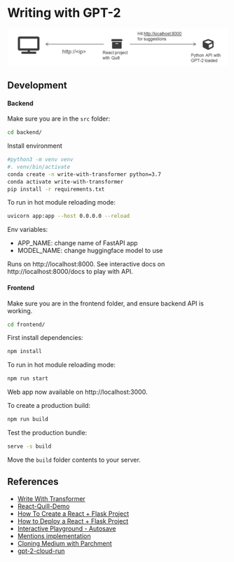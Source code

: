 # Writing with GPT-2

![](./diagram.png)

## Development

#### Backend

Make sure you are in the `src` folder:

```sh
cd backend/
```

Install environment

```sh
#python3 -m venv venv
#. venv/bin/activate
conda create -n write-with-transformer python=3.7
conda activate write-with-transformer
pip install -r requirements.txt
```

To run in hot module reloading mode:

```sh
uvicorn app:app --host 0.0.0.0 --reload
```

Env variables:

- APP_NAME: change name of FastAPI app
- MODEL_NAME: change huggingface model to use

Runs on http://localhost:8000. See interactive docs on http://localhost:8000/docs to play with API.

#### Frontend

Make sure you are in the frontend folder, and ensure backend API is working.

```sh
cd frontend/
```

First install dependencies:

```sh
npm install
```

To run in hot module reloading mode:

```sh
npm run start
```

Web app now available on http://localhost:3000.

To create a production build:

```sh
npm run build
```

Test the production bundle:

```sh
serve -s build
```

Move the `build` folder contents to your server.

## References

- [Write With Transformer](https://transformer.huggingface.co/doc/distil-gpt2)
- [React-Quill-Demo](https://codesandbox.io/s/tn2x3)
- [How To Create a React + Flask Project](https://blog.miguelgrinberg.com/post/how-to-create-a-react--flask-project)
- [How to Deploy a React + Flask Project](https://blog.miguelgrinberg.com/post/how-to-deploy-a-react--flask-project)
- [Interactive Playground - Autosave](https://quilljs.com/playground/#autosave)
- [Mentions implementation](https://github.com/zenoamaro/react-quill/issues/324)
- [Cloning Medium with Parchment](https://quilljs.com/guides/cloning-medium-with-parchment/)
- [gpt-2-cloud-run](https://github.com/minimaxir/gpt-2-cloud-run)
